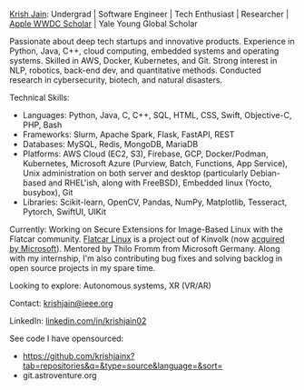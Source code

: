 [Krish Jain](https://www.linkedin.com/in/krishjain02/): Undergrad | Software Engineer | Tech Enthusiast | Researcher | [Apple WWDC Scholar](https://www.macworld.com/article/1457999/swift-student-challenge-apple.html) | Yale Young Global Scholar

Passionate about deep tech startups and innovative products. Experience in Python, Java, C++, cloud computing, embedded systems and operating systems. Skilled in AWS, Docker, Kubernetes, and Git. Strong interest in NLP, robotics, back-end dev, and quantitative methods. Conducted research in cybersecurity, biotech, and natural disasters.

Technical Skills:
- Languages: Python, Java, C, C++, SQL, HTML, CSS, Swift, Objective-C, PHP, Bash
- Frameworks: Slurm, Apache Spark, Flask, FastAPI, REST
- Databases: MySQL, Redis, MongoDB, MariaDB
- Platforms: AWS Cloud (EC2, S3), Firebase,  GCP, Docker/Podman, Kubernetes, Microsoft Azure (Purview, Batch, Functions, App Service), Unix administration on both server and desktop (particularly Debian-based and RHEL'ish, along with FreeBSD), Embedded linux (Yocto, busybox), Git
- Libraries: Scikit-learn, OpenCV, Pandas, NumPy, Matplotlib, Tesseract, Pytorch, SwiftUI, UIKit

Currently: Working on Secure Extensions for Image-Based Linux with the Flatcar community. [Flatcar Linux](https://www.flatcar.org/) is a project out of Kinvolk (now [acquired by Microsoft](https://azure.microsoft.com/en-us/blog/microsoft-acquires-kinvolk-to-accelerate-containeroptimized-innovation/)). Mentored by Thilo Fromm from Microsoft Germany. Along with my internship, I'm also contributing bug fixes and solving backlog in open source projects in my spare time.

Looking to explore: Autonomous systems, XR (VR/AR)

Contact: krishjain@ieee.org

LinkedIn: [linkedin.com/in/krishjain02](https://www.linkedin.com/in/krishjain02/)

See code I have opensourced:
- https://github.com/krishjainx?tab=repositories&q=&type=source&language=&sort=
- git.astroventure.org





